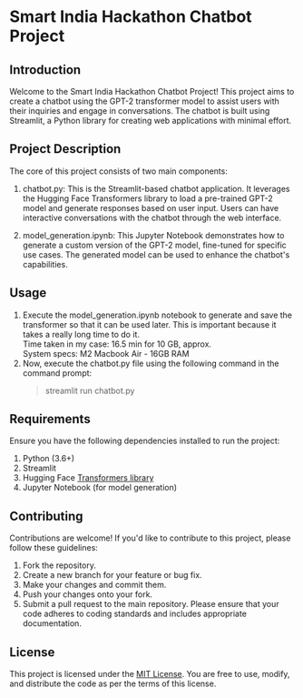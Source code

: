 # Smart India Hackathon Chatbot Project

## Introduction
Welcome to the Smart India Hackathon Chatbot Project! This project aims to create a chatbot using the GPT-2 transformer model to assist users with their inquiries and engage in conversations. The chatbot is built using Streamlit, a Python library for creating web applications with minimal effort.

## Project Description
The core of this project consists of two main components:

1. chatbot.py: This is the Streamlit-based chatbot application. It leverages the Hugging Face Transformers library to load a pre-trained GPT-2 model and generate responses based on user input. Users can have interactive conversations with the chatbot through the web interface.

2. model_generation.ipynb: This Jupyter Notebook demonstrates how to generate a custom version of the GPT-2 model, fine-tuned for specific use cases. The generated model can be used to enhance the chatbot's capabilities.

## Usage
1. Execute the model_generation.ipynb notebook to generate and save the transformer so that it can be used later. This is important because it takes a really long time to do it. <br>
   Time taken in my case: 16.5 min for 10 GB, approx.<br>
   System specs: M2 Macbook Air - 16GB RAM
2. Now, execute the chatbot.py file using the following command in the command prompt:
   > streamlit run chatbot.py


## Requirements
Ensure you have the following dependencies installed to run the project:

1. Python (3.6+)
2. Streamlit
3. Hugging Face [Transformers library]( https://huggingface.co/EleutherAI/gpt-neo-1.3B)
4. Jupyter Notebook (for model generation)


## Contributing
Contributions are welcome! If you'd like to contribute to this project, please follow these guidelines:

1. Fork the repository.
2. Create a new branch for your feature or bug fix.
3. Make your changes and commit them.
4. Push your changes onto your fork.
5. Submit a pull request to the main repository.
Please ensure that your code adheres to coding standards and includes appropriate documentation.


## License
This project is licensed under the [MIT License](https://github.com/git/git-scm.com/blob/main/MIT-LICENSE.txt). You are free to use, modify, and distribute the code as per the terms of this license.
